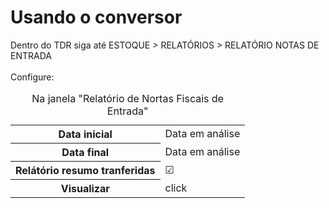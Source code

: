 <h1>Usando o conversor</h1>

<p> Dentro do TDR siga até ESTOQUE > RELATÓRIOS > RELATÓRIO NOTAS DE ENTRADA <br><br>
Configure:

<table>
  <caption>
    Na janela "Relatório de Nortas Fiscais de Entrada"
  </caption>
  <tbody><center>
    <tr>
      <th scope="row">Data inicial</th>
      <td>Data em análise</td>
    </tr>
     <tr>
      <th scope="row">Data final</th>
      <td>Data em análise</td>
    </tr>
      <th scope="row">Relátório resumo tranferidas</th>
      <td>☑</td>
    </tr>
    <tr>
      <th scope="row">Visualizar</th>
      <td>click</td>
    </tr>
  </center>
  </tbody>
 

</table>
